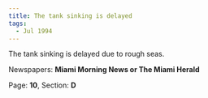 ```yaml
---  
title: The tank sinking is delayed  
tags:  
  - Jul 1994  
---  
```

  
The tank sinking is delayed due to rough seas.  
  
Newspapers: **Miami Morning News or The Miami Herald**  
  
Page: **10**, Section: **D** 
